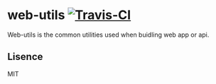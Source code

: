 # web-utils [![Travis-CI](https://api.travis-ci.org/ShevaXu/web-utils.svg)](https://api.travis-ci.org/ShevaXu/web-utils)

Web-utils is the common utilities used when buidling web app or api.

## Lisence

MIT
